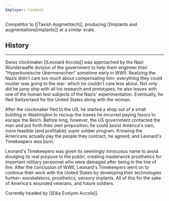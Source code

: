 ```yaml
---
Employer: Conduit
---
```

Competitor to [[Tavish Augmetitech]], producing [[Implants and augmentations|implants]] at a similar scale.
## History
---
Swiss clockmaker [[Leonard Accola]] was approached by the Nazi Wunderwaffe division of the government to help them engineer their "Hyperboreische Übermenschen" sometime early in WWII. Realizing the Nazis didn't care too much about compensating him- everything they could muster was going to the war- which he couldn't care less about. Not only did he jump ship with all his research and prototypes, he also leaves with one of the human test subjects of the Nazis' experimentation. Eventually, he fled Switzerland for the United States along with the woman. 

After the clockmaker fled to the US, he started a shop out of a small building in Washington to recoup the losses he incurred paying favors to escape the Reich. Before long, however, the US government contacted the man and put forth their own proposition; he could assist America's own, more feasible (and profitable) super soldier program. Knowing the Americans actually pay the people they contract, he agreed, and Leonard's Timekeepers was born. 

Leonard's Timekeepers was given its seemingly innocuous name to avoid divulging its real purpose to the public; creating masterwork prosthetics for important military personnel who were damaged after being in the line of fire. After the conclusion of WWII, Leonard's Timekeepers went on to continue their work with the United States by developing their technologies further- exoskeletons, prosthetics, sensory implants. All of this for the sake of America's wounded veterans, and future soldiers.

Currently headed by [[Eika Evelynn Accola]].